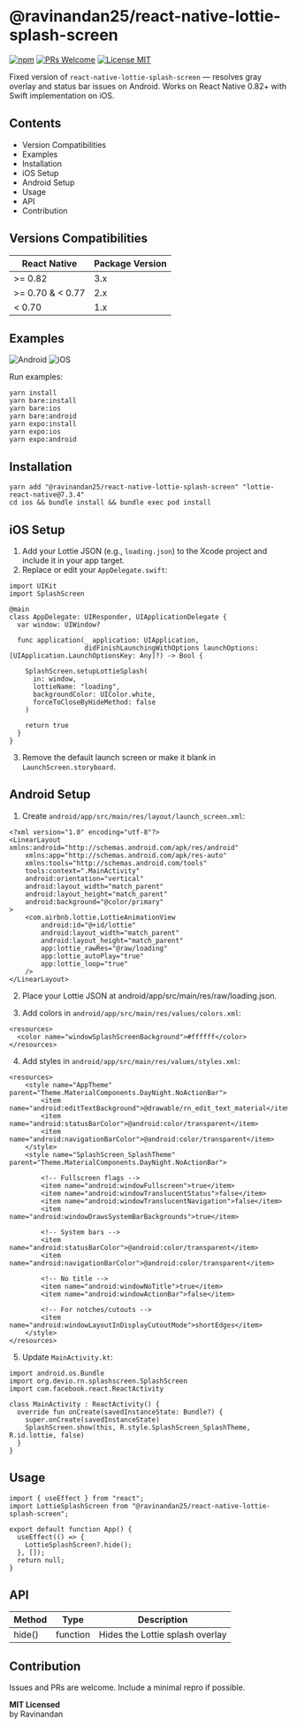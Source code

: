 # @ravinandan25/react-native-lottie-splash-screen

[![npm](https://img.shields.io/badge/npm-@ravinandan25/react--native--lottie--splash--screen-blue)](https://www.npmjs.com/package/@ravinandan25/react-native-lottie-splash-screen)
[![PRs Welcome](https://img.shields.io/badge/PRs-Welcome-brightgreen.svg)](https://github.com/ravinandan25/react-native-lottie-splash-screen/pulls)
[![License MIT](https://img.shields.io/badge/license-MIT-orange.svg)](https://opensource.org/licenses/MIT)

Fixed version of `react-native-lottie-splash-screen` — resolves gray overlay and status bar issues on Android. Works on React Native 0.82+ with Swift implementation on iOS.

## Contents
- Version Compatibilities
- Examples
- Installation
- iOS Setup
- Android Setup
- Usage
- API
- Contribution

## Versions Compatibilities
| React Native | Package Version |
|---|---|
| >= 0.82 | 3.x |
| >= 0.70 & < 0.77 | 2.x |
| < 0.70 | 1.x |

## Examples
![Android](screenshot/Lottie-Splash-Screen-Android.gif)
![iOS](screenshot/Lottie-Splash-Screen-IOS.gif)

Run examples:

```
yarn install
yarn bare:install
yarn bare:ios
yarn bare:android
yarn expo:install
yarn expo:ios
yarn expo:android
```

## Installation
```
yarn add "@ravinandan25/react-native-lottie-splash-screen" "lottie-react-native@7.3.4"
cd ios && bundle install && bundle exec pod install
```

## iOS Setup
1. Add your Lottie JSON (e.g., `loading.json`) to the Xcode project and include it in your app target.  
2. Replace or edit your `AppDelegate.swift`:

```
import UIKit
import SplashScreen

@main
class AppDelegate: UIResponder, UIApplicationDelegate {
  var window: UIWindow?

  func application(_ application: UIApplication,
                   didFinishLaunchingWithOptions launchOptions: [UIApplication.LaunchOptionsKey: Any]?) -> Bool {

    SplashScreen.setupLottieSplash(
      in: window,
      lottieName: "loading",
      backgroundColor: UIColor.white,
      forceToCloseByHideMethod: false
    )

    return true
  }
}
```

3. Remove the default launch screen or make it blank in `LaunchScreen.storyboard`.

## Android Setup
1. Create `android/app/src/main/res/layout/launch_screen.xml`:

```
<?xml version="1.0" encoding="utf-8"?>
<LinearLayout xmlns:android="http://schemas.android.com/apk/res/android"
    xmlns:app="http://schemas.android.com/apk/res-auto"
    xmlns:tools="http://schemas.android.com/tools"
    tools:context=".MainActivity"
    android:orientation="vertical"
    android:layout_width="match_parent"
    android:layout_height="match_parent"
    android:background="@color/primary"
>
    <com.airbnb.lottie.LottieAnimationView
        android:id="@+id/lottie"
        android:layout_width="match_parent"
        android:layout_height="match_parent"
        app:lottie_rawRes="@raw/loading"
        app:lottie_autoPlay="true"
        app:lottie_loop="true"
    />
</LinearLayout>

```
2. Place your Lottie JSON at android/app/src/main/res/raw/loading.json.

3. Add colors in `android/app/src/main/res/values/colors.xml`:

```
<resources>
  <color name="windowSplashScreenBackground">#ffffff</color>
</resources>
```

4. Add styles in `android/app/src/main/res/values/styles.xml`:

```
<resources>
    <style name="AppTheme" parent="Theme.MaterialComponents.DayNight.NoActionBar">
        <item name="android:editTextBackground">@drawable/rn_edit_text_material</item>
        <item name="android:statusBarColor">@android:color/transparent</item>
        <item name="android:navigationBarColor">@android:color/transparent</item>
    </style>
    <style name="SplashScreen_SplashTheme" parent="Theme.MaterialComponents.DayNight.NoActionBar">      

        <!-- Fullscreen flags -->
        <item name="android:windowFullscreen">true</item>
        <item name="android:windowTranslucentStatus">false</item>
        <item name="android:windowTranslucentNavigation">false</item>
        <item name="android:windowDrawsSystemBarBackgrounds">true</item>

        <!-- System bars -->
        <item name="android:statusBarColor">@android:color/transparent</item>
        <item name="android:navigationBarColor">@android:color/transparent</item>

        <!-- No title -->
        <item name="android:windowNoTitle">true</item>
        <item name="android:windowActionBar">false</item>

        <!-- For notches/cutouts -->
        <item name="android:windowLayoutInDisplayCutoutMode">shortEdges</item>
    </style>
</resources>
```

5. Update `MainActivity.kt`:

```
import android.os.Bundle
import org.devio.rn.splashscreen.SplashScreen
import com.facebook.react.ReactActivity

class MainActivity : ReactActivity() {
  override fun onCreate(savedInstanceState: Bundle?) {
    super.onCreate(savedInstanceState)
    SplashScreen.show(this, R.style.SplashScreen_SplashTheme, R.id.lottie, false)
  }
}
```

## Usage
```
import { useEffect } from "react";
import LottieSplashScreen from "@ravinandan25/react-native-lottie-splash-screen";

export default function App() {
  useEffect(() => {
    LottieSplashScreen?.hide();
  }, []);
  return null;
}
```

## API
| Method | Type | Description |
|--------|------|-------------|
| hide() | function | Hides the Lottie splash overlay |

## Contribution
Issues and PRs are welcome. Include a minimal repro if possible.

**MIT Licensed**  
by Ravinandan
